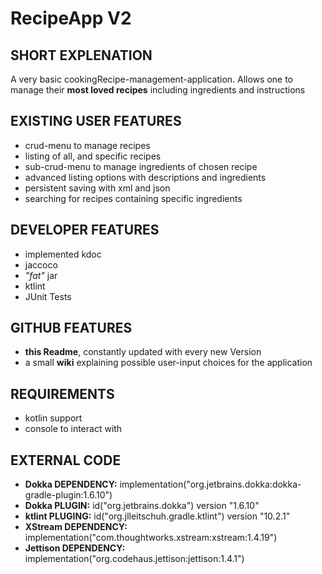 # RecipeApp V2


## SHORT EXPLENATION
A very basic cookingRecipe-management-application. Allows one to manage their **most loved recipes** including ingredients and instructions

## EXISTING USER FEATURES
- crud-menu to manage recipes
- listing of all, and specific recipes
- sub-crud-menu to manage ingredients of chosen recipe
- advanced listing options with descriptions and ingredients
- persistent saving with xml and json
- searching for recipes containing specific ingredients

## DEVELOPER FEATURES
- implemented kdoc
- jaccoco
- *"fat"* jar
- ktlint
- JUnit Tests

## GITHUB FEATURES
- **this Readme**, constantly updated with every new Version
- a small **wiki** explaining possible user-input choices for the application 

## REQUIREMENTS
- kotlin support
- console to interact with

## EXTERNAL CODE
- **Dokka DEPENDENCY:** implementation("org.jetbrains.dokka:dokka-gradle-plugin:1.6.10")
- **Dokka PLUGIN:** id("org.jetbrains.dokka") version "1.6.10"
- **ktlint PLUGING:** id("org.jlleitschuh.gradle.ktlint") version "10.2.1"
- **XStream DEPENDENCY:** implementation("com.thoughtworks.xstream:xstream:1.4.19")
- **Jettison DEPENDENCY:** implementation("org.codehaus.jettison:jettison:1.4.1")
